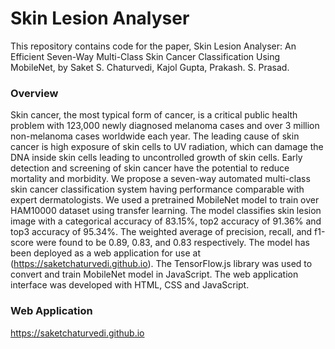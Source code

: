 # Skin Lesion Analyser 

This repository contains code for the paper, Skin Lesion Analyser: An Efficient Seven-Way Multi-Class Skin Cancer Classification Using MobileNet, by Saket S. Chaturvedi, Kajol Gupta, Prakash. S. Prasad.

### Overview
Skin cancer, the most typical form of cancer, is a critical public health problem with 123,000 newly diagnosed melanoma cases and over 3 million non-melanoma cases worldwide each year. The leading cause of skin cancer is high exposure of skin cells to UV radiation, which can damage the DNA inside skin cells leading to uncontrolled growth of skin cells. Early detection and screening of skin cancer have the potential to reduce mortality and morbidity. We propose a seven-way automated multi-class skin cancer classification system having performance comparable with expert dermatologists. We used a pretrained MobileNet model to train over HAM10000 dataset using transfer learning. The model classifies skin lesion image with a categorical accuracy of 83.15%, top2 accuracy of 91.36% and top3 accuracy of 95.34%. The weighted average of precision, recall, and f1-score were found to be 0.89, 0.83, and 0.83 respectively. The model has been deployed as a web application for use at (https://saketchaturvedi.github.io). The TensorFlow.js library was used to convert and train MobileNet model in JavaScript. The web application interface was developed with HTML, CSS and JavaScript.

### Web Application
https://saketchaturvedi.github.io
